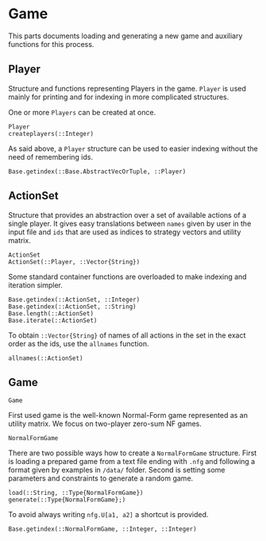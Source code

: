 # Game

This parts documents loading and generating a new game and auxiliary functions for this process.

## Player

Structure and functions representing Players in the game.
`Player` is used mainly for printing and for indexing in more complicated structures.

One or more `Players` can be created at once.
```@docs
Player
createplayers(::Integer)
```

As said above, a `Player` structure can be used to easier indexing without the need of remembering ids.
```@docs
Base.getindex(::Base.AbstractVecOrTuple, ::Player)
```

## ActionSet

Structure that provides an abstraction over a set of available actions of a single player.
It gives easy translations between `names` given by user in the input file and `ids` that are used as indices to strategy vectors and utility matrix.

```@docs
ActionSet
ActionSet(::Player, ::Vector{String})
```

Some standard container functions are overloaded to make indexing and iteration simpler.

```@docs
Base.getindex(::ActionSet, ::Integer)
Base.getindex(::ActionSet, ::String)
Base.length(::ActionSet)
Base.iterate(::ActionSet)
```

To obtain `::Vector{String}` of names of all actions in the set in the exact order as the ids, use the `allnames` function.

```@docs
allnames(::ActionSet)
```

## Game

```@docs
Game
```

First used game is the well-known Normal-Form game represented as an utility matrix.
We focus on two-player zero-sum NF games.

```@docs
NormalFormGame
```

There are two possible ways how to create a `NormalFormGame` structure.
First is loading a prepared game from a text file ending with `.nfg` and following a format given by examples in `/data/` folder.
Second is setting some parameters and constraints to generate a random game.

```@docs
load(::String, ::Type{NormalFormGame})
generate(::Type{NormalFormGame};)
```

To avoid always writing `nfg.U[a1, a2]` a shortcut is provided.
```@docs
Base.getindex(::NormalFormGame, ::Integer, ::Integer)
```
